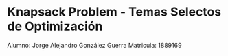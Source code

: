 # Knapsack Problem - Temas Selectos de Optimización

Alumno: Jorge Alejandro González Guerra
Matricula: 1889169
